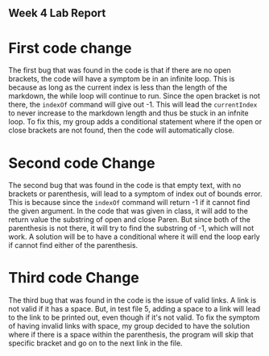 ## Week 4 Lab Report

# First code change
The first bug that was found in the code is that if there are no open brackets, the code will have a symptom be in an infinite loop. This is because as long as the current index is less than the length of the markdown, the while loop will continue to run. Since the open bracket is not there, the `indexOf` command will give out -1. This will lead the `currentIndex` to never increase to the markdown length and thus be stuck in an infnite loop. To fix this, my group adds a conditional statement where if the open or close brackets are not found, then the code will automatically close.

# Second code Change
The second bug that was found in the code is that empty text, with no brackets or parenthesis, will lead to a symptom of index out of bounds error. This is because since the `indexOf` command will return -1 if it cannot find the given argument. In the code that was given in class, it will add to the return value the substring of open and close Paren. But since both of the parenthesis is not there, it will try to find the substring of -1, which will not work. A solution will be to have a conditional where it will end the loop early if cannot find either of the parenthesis.

# Third code Change
The third bug that was found in the code is the issue of valid links. A link is not valid if it has a space. But, in test file 5, adding a space to a link will lead to the link to be printed out, even though if it's not valid. To fix the symptom of having invalid links with space, my group decided to have the solution where if there is a space within the parenthesis, the program will skip that specific bracket and go on to the next link in the file.